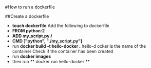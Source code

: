 #How to run a dockerfile

##Create a dockerfile

* **touch dockerfile**
Add the following to dockerfile
* **FROM python:2** 
* **ADD my_script.py /**
* **CMD ["python", "./my_script.py"]**
* run **docker build -t hello-docker .**
hello-d ocker is the name of the container
Check if the container has been created
* run **docker images**
* then run ** docker run hello-docker **
